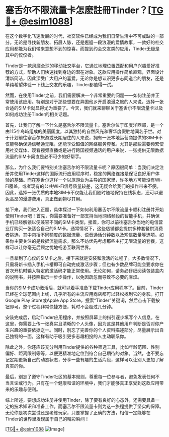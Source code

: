 # 塞舌尔不限流量卡怎麽註冊Tinder？[[TG💪+ @esim1088](https://t.me/s/esim1088)]

在这个数字化飞速发展的时代，社交软件已经成为我们日常生活中不可或缺的一部分。无论是寻找新朋友、拓展人脉，还是邂逅一段浪漫的爱情故事，一款好的社交应用都能为我们带来意想不到的惊喜。而提到约会交友类的应用，Tinder无疑是其中的佼佼者。

Tinder是一款风靡全球的移动社交平台，它通过地理位置匹配和用户兴趣爱好推荐的方式，帮助人们快速找到身边的潜在对象。这款应用操作简单直观，界面设计清新简洁，因此深受广大用户的喜爱。无论你是想认识更多志同道合的朋友，还是单纯希望体验一下线上交友的乐趣，Tinder都值得一试。

然而，在使用Tinder之前，我们需要解决一个非常重要的问题——如何注册并正常使用该应用。特别是对于那些想要在异国他乡开启浪漫之旅的人来说，选择一张合适的SIM卡就显得尤为重要了。今天，我们就来聊聊关于塞舌尔不限流量卡以及如何成功注册Tinder的相关话题。

首先，让我们了解一下什么是塞舌尔不限流量卡。塞舌尔位于印度洋西部，是一个由115个岛屿组成的美丽国度，以其独特的自然风光和奢华度假胜地闻名于世。对于计划前往塞舌尔旅游或长期居住的人来说，拥有一张本地运营商提供的SIM卡不仅能够确保通信畅通无阻，还能享受超值的网络服务套餐。尤其是那些需要频繁使用社交媒体、观看视频直播或是进行跨国视频通话的用户来说，一张提供无限数据流量的SIM卡简直是必不可少的好帮手。

那么，为什么我们要特别关注塞舌尔的不限流量卡呢？原因很简单：当我们决定注册并使用Tinder这样的国际流行应用程序时，稳定的网络连接是保证良好用户体验的基础。而在塞舌尔这样一个以旅游业为主导的国家里，许多地方可能没有Wi-Fi覆盖，或者现有的公共Wi-Fi信号质量较差，这无疑会给我们的操作带来不便。因此，选择一张优质的本地SIM卡不仅能让我们随时随地保持在线状态，还可以避免高昂的漫游费用，真正做到物尽其用。

接下来，我们进入正题，具体探讨一下如何利用塞舌尔不限流量卡顺利注册并开始使用Tinder吧！首先，你需要准备好一部支持当地网络频段的智能手机，并确保手机已经解锁以便兼容不同的SIM卡类型。接着，你可以前往塞舌尔当地的电信营业厅购买一张适合自己的SIM卡。通常情况下，这些店铺都会提供多种套餐供消费者挑选，其中包括不同额度的数据流量、语音通话分钟数以及短信数量等选项。如果你主要关注的是数据流量需求，那么不妨优先考虑那些主打无限流量的套餐，这样可以让你毫无后顾之忧地畅游互联网世界。

一旦拿到了心仪的SIM卡之后，接下来就是安装和激活的过程了。大多数情况下，只需将新卡插入手机卡槽即可自动完成激活步骤；但也有少数品牌可能会要求你在首次开机时输入特定的激活码才能正常使用。无论如何，请务必仔细阅读包装盒内的说明书，并按照指示一步步操作，以免因疏忽而导致不必要的麻烦。

当你的SIM卡成功激活后，就可以着手准备下载Tinder应用程序了。目前，Tinder已经在全球范围内上线，几乎所有的主流应用商店都可以轻松找到它的身影。打开Google Play Store或Apple App Store，搜索“Tinder”关键词，然后点击下载按钮即可。整个过程非常快捷方便，耗时不会超过几分钟。

安装完成后，启动Tinder应用程序，并按照屏幕上的指引逐步填写个人信息。在这里，你需要上传一张真实且清晰的个人头像，因为这是其他用户判断是否对你产生兴趣的重要依据之一。同时，别忘了完善你的个人资料描述部分，尽量展示出自己独特的一面，这样有助于吸引更多志趣相投的人主动联系你。

除此之外，你还应该充分利用Tinder提供的各种筛选工具，比如年龄范围、性别偏好、距离限制等等，以便更精准地定位到符合自己期待的对象。当然，也不要忘记定期更新自己的动态状态，分享一些有趣的生活片段，这样可以让别人更加了解真实的你。

最后，别忘了遵守Tinder社区的基本规则，尊重每一位参与者，避免发表任何不当言论或行为。只有在一个健康和谐的环境中，我们才能够真正享受到这款应用带来的乐趣与便利。

综上所述，要想成功注册并使用Tinder，除了要有良好的心态外，还需要具备一定的技术知识和准备工作。而塞舌尔不限流量卡则为这一旅程提供了坚实的保障。无论你是初次尝试还是老练玩家，只要掌握了正确的方法，相信一定能够在Tinder的世界里发现属于自己的精彩瞬间！

[[TG💪+ @esim1088](https://t.me/s/esim1088) ![Image](https://i.postimg.cc/4NQfJmqS/Snipaste-2025-05-13-00-14-12.png)]